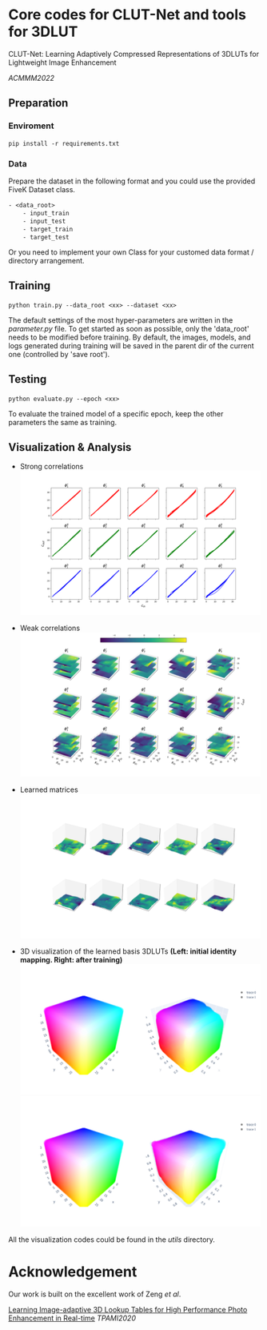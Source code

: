 # Core codes for CLUT-Net and tools for 3DLUT
CLUT-Net: Learning Adaptively Compressed Representations of 3DLUTs for Lightweight Image Enhancement

*ACMMM2022* 
## Preparation
### Enviroment
    pip install -r requirements.txt
### Data
Prepare the dataset in the following format and you could use the provided FiveK Dataset class.

    - <data_root>
        - input_train
        - input_test
        - target_train
        - target_test

Or you need to implement your own Class for your customed data format / directory arrangement.

## Training
    python train.py --data_root <xx> --dataset <xx> 

The default settings of the most hyper-parameters are written in the *parameter.py* file.
To get started as soon as possible, only the 'data_root' needs to be modified before training.
By default, the images, models, and logs generated during training will be saved in the parent dir of the current one (controlled by 'save root').
## Testing
    python evaluate.py --epoch <xx>
To evaluate the trained model of a specific epoch, keep the other parameters the same as training.


## Visualization & Analysis
- Strong correlations 
![](demo_images/S.png)
    
- Weak correlations 
![](demo_images/W.png)

- Learned matrices
![](demo_images/matrix_W.png)

- 3D visualization of the learned basis 3DLUTs **(Left: initial identity mapping. Right: after training)**
![](demo_images/3D.png)
![](demo_images/3D_2.png)

All the visualization codes could be found in the *utils* directory.
# Acknowledgement
Our work is built on the excellent work of Zeng *et al*.

[Learning Image-adaptive 3D Lookup Tables for High Performance Photo Enhancement in Real-time](https://github.com/HuiZeng/Image-Adaptive-3DLUT)
*TPAMI2020*

    
